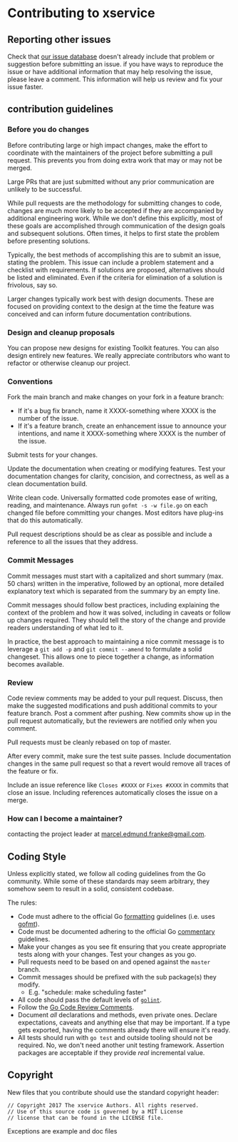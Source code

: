 # Contributing to xservice

## Reporting other issues

Check that [our issue database](https://github.com/donutloop/xservice/issues)
doesn't already include that problem or suggestion before submitting an issue.
if you have ways to reproduce the issue or have additional information that may help
resolving the issue, please leave a comment. This information will help us review and fix your issue faster.

## contribution guidelines

### Before you do changes

Before contributing large or high impact changes, make the effort to coordinate
with the maintainers of the project before submitting a pull request. This
prevents you from doing extra work that may or may not be merged.

Large PRs that are just submitted without any prior communication are unlikely
to be successful.

While pull requests are the methodology for submitting changes to code, changes
are much more likely to be accepted if they are accompanied by additional
engineering work. While we don't define this explicitly, most of these goals
are accomplished through communication of the design goals and subsequent
solutions. Often times, it helps to first state the problem before presenting
solutions.

Typically, the best methods of accomplishing this are to submit an issue,
stating the problem. This issue can include a problem statement and a
checklist with requirements. If solutions are proposed, alternatives should be
listed and eliminated. Even if the criteria for elimination of a solution is
frivolous, say so.

Larger changes typically work best with design documents. These are focused on
providing context to the design at the time the feature was conceived and can
inform future documentation contributions.


### Design and cleanup proposals

You can propose new designs for existing Toolkit features. You can also design
entirely new features. We really appreciate contributors who want to refactor or
otherwise cleanup our project.

### Conventions

Fork the main branch and make changes on your fork in a feature branch:

- If it's a bug fix branch, name it XXXX-something where XXXX is the number of the issue. 
- If it's a feature branch, create an enhancement issue to announce
  your intentions, and name it XXXX-something where XXXX is the number of the issue.

Submit tests for your changes. 

Update the documentation when creating or modifying features. Test your
documentation changes for clarity, concision, and correctness, as well as a
clean documentation build.

Write clean code. Universally formatted code promotes ease of writing, reading,
and maintenance. Always run `gofmt -s -w file.go` on each changed file before
committing your changes. Most editors have plug-ins that do this automatically.

Pull request descriptions should be as clear as possible and include a reference
to all the issues that they address.

### Commit Messages

Commit messages must start with a capitalized and short summary (max. 50 chars)
written in the imperative, followed by an optional, more detailed explanatory
text which is separated from the summary by an empty line.

Commit messages should follow best practices, including explaining the context
of the problem and how it was solved, including in caveats or follow up changes
required. They should tell the story of the change and provide readers
understanding of what led to it.

In practice, the best approach to maintaining a nice commit message is to
leverage a `git add -p` and `git commit --amend` to formulate a solid
changeset. This allows one to piece together a change, as information becomes
available.

### Review

Code review comments may be added to your pull request. Discuss, then make the
suggested modifications and push additional commits to your feature branch. Post
a comment after pushing. New commits show up in the pull request automatically,
but the reviewers are notified only when you comment.

Pull requests must be cleanly rebased on top of master.

After every commit, make sure the test suite passes. Include
documentation changes in the same pull request so that a revert would remove
all traces of the feature or fix.

Include an issue reference like `Closes #XXXX` or `Fixes #XXXX` in commits that
close an issue. Including references automatically closes the issue on a merge.

### How can I become a maintainer?

contacting the project leader at marcel.edmund.franke@gmail.com. 

## Coding Style

Unless explicitly stated, we follow all coding guidelines from the Go
community. While some of these standards may seem arbitrary, they somehow seem
to result in a solid, consistent codebase.

The rules:

 * Code must adhere to the official Go [formatting](https://golang.org/doc/effective_go.html#formatting) guidelines (i.e. uses [gofmt](https://golang.org/cmd/gofmt/)).
 * Code must be documented adhering to the official Go [commentary](https://golang.org/doc/effective_go.html#commentary) guidelines.
 * Make your changes as you see fit ensuring that you create appropriate tests along with your changes. Test your changes as you go.
 * Pull requests need to be based on and opened against the `master` branch.
 * Commit messages should be prefixed with the sub package(s) they modify.
   * E.g. "schedule: make scheduling faster"
 * All code should pass the default levels of [`golint`](https://github.com/golang/lint).
 * Follow the [Go Code Review Comments](https://github.com/golang/go/wiki/CodeReviewComments).
 * Document _all_ declarations and methods, even private ones. Declare
   expectations, caveats and anything else that may be important. If a type
   gets exported, having the comments already there will ensure it's ready.
 * All tests should run with `go test` and outside tooling should not be
   required. No, we don't need another unit testing framework. Assertion
   packages are acceptable if they provide _real_ incremental value.


## Copyright

New files that you contribute should use the standard copyright header:

```
// Copyright 2017 The xservice Authors. All rights reserved.
// Use of this source code is governed by a MIT License 
// license that can be found in the LICENSE file.
```

Exceptions are example and doc files 
